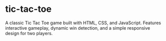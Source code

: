 # tic-tac-toe
A classic Tic Tac Toe game built with HTML, CSS, and JavaScript. Features interactive gameplay, dynamic win detection, and a simple responsive design for two players.
